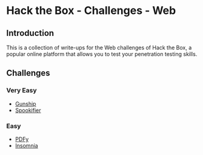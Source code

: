 # Hack the Box - Challenges - Web

## Introduction

This is a collection of write-ups for the Web challenges of Hack the Box, a popular online platform that allows
you to test your penetration testing skills.

## Challenges

### Very Easy

- [Gunship](./gunship)
- [Spookifier](./spookifier)

### Easy

- [PDFy](./pdfy)
- [Insomnia](./insomnia)
